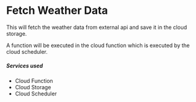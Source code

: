 
# Fetch Weather Data
This will fetch the weather data from external api and 
save it in the cloud storage.

A function will be executed in the cloud function which is executed
by the cloud scheduler.

##### Services used 
* Cloud Function
* Cloud Storage
* Cloud Scheduler



